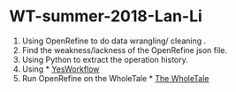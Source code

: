 # WT-summer-2018-Lan-Li
1. Using OpenRefine to do data wrangling/ cleaning .
2. Find the weakness/lackness of the OpenRefine json file.
3. Using Python to extract the operation history.
4. Using *  [YesWorkflow](https://github.com/yesworkflow-org/yw-prototypes)
5. Run OpenRefine on the WholeTale *  [The WholeTale](https://dashboard.dev.wholetale.org/) 
